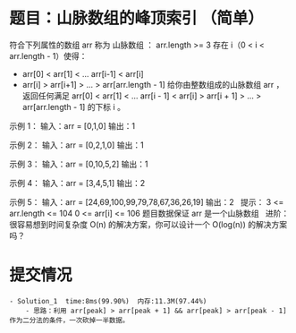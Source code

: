 # 题目：山脉数组的峰顶索引 （简单）
符合下列属性的数组 arr 称为 山脉数组 ：
arr.length >= 3
存在 i（0 < i < arr.length - 1）使得：
- arr[0] < arr[1] < ... arr[i-1] < arr[i]
- arr[i] > arr[i+1] > ... > arr[arr.length - 1]
给你由整数组成的山脉数组 arr ，返回任何满足 arr[0] < arr[1] < ... arr[i - 1] < arr[i] > arr[i + 1] > ... > arr[arr.length - 1] 的下标 i 。

示例 1：
输入：arr = [0,1,0]
输出：1

示例 2：
输入：arr = [0,2,1,0]
输出：1

示例 3：
输入：arr = [0,10,5,2]
输出：1

示例 4：
输入：arr = [3,4,5,1]
输出：2

示例 5：
输入：arr = [24,69,100,99,79,78,67,36,26,19]
输出：2
 
提示：
3 <= arr.length <= 104
0 <= arr[i] <= 106
题目数据保证 arr 是一个山脉数组
 
进阶：很容易想到时间复杂度 O(n) 的解决方案，你可以设计一个 O(log(n)) 的解决方案吗？

# 提交情况
    - Solution_1  time:8ms(99.90%)  内存:11.3M(97.44%) 
        - 思路：利用 arr[peak] > arr[peak + 1] && arr[peak] > arr[peak - 1] 作为二分法的条件，一次砍掉一半数据。
        